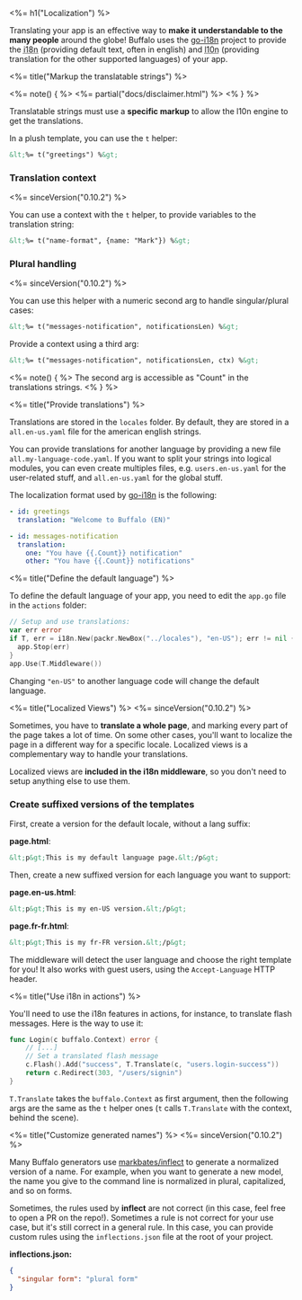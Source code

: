 <%= h1("Localization") %>

Translating your app is an effective way to **make it understandable to the many people** around the globe! Buffalo uses the [go-i18n](https://github.com/nicksnyder/go-i18n) project to provide the <abbr title="internationalization">i18n</abbr> (providing default text, often in english) and <abbr title="localization">l10n</abbr> (providing translation for the other supported languages) of your app.

<%= title("Markup the translatable strings") %>

<%= note() { %>
<%= partial("docs/disclaimer.html") %>
<% } %>

Translatable strings must use a **specific markup** to allow the l10n engine to get the translations.

In a plush template, you can use the `t` helper:

```html
&lt;%= t("greetings") %&gt;
```

### Translation context
<%= sinceVersion("0.10.2") %>

You can use a context with the `t` helper, to provide variables to the translation string:

```html
&lt;%= t("name-format", {name: "Mark"}) %&gt;
```

### Plural handling
<%= sinceVersion("0.10.2") %>

You can use this helper with a numeric second arg to handle singular/plural cases:

```html
&lt;%= t("messages-notification", notificationsLen) %&gt;
```

Provide a context using a third arg:

```html
&lt;%= t("messages-notification", notificationsLen, ctx) %&gt;
```

<%= note() { %>
The second arg is accessible as "Count" in the translations strings.
<% } %>

<%= title("Provide translations") %>

Translations are stored in the `locales` folder. By default, they are stored in a `all.en-us.yaml` file for the american english strings.

You can provide translations for another language by providing a new file `all.my-language-code.yaml`. If you want to split your strings into logical modules, you can even create multiples files, e.g. `users.en-us.yaml` for the user-related stuff, and `all.en-us.yaml` for the global stuff.

The localization format used by [go-i18n](github.com/nicksnyder/go-i18n) is the following:

```yaml
- id: greetings
  translation: "Welcome to Buffalo (EN)"

- id: messages-notification
  translation:
    one: "You have {{.Count}} notification"
    other: "You have {{.Count}} notifications"
```

<%= title("Define the default language") %>

To define the default language of your app, you need to edit the `app.go` file in the `actions` folder:

```go
// Setup and use translations:
var err error
if T, err = i18n.New(packr.NewBox("../locales"), "en-US"); err != nil {
  app.Stop(err)
}
app.Use(T.Middleware())
```

Changing `"en-US"` to another language code will change the default language.

<%= title("Localized Views") %>
<%= sinceVersion("0.10.2") %>

Sometimes, you have to **translate a whole page**, and marking every part of the page takes a lot of time. On some other cases, you'll want to localize the page in a different way for a specific locale. Localized views is a complementary way to handle your translations.

Localized views are **included in the i18n middleware**, so you don't need to setup anything else to use them.

### Create suffixed versions of the templates

First, create a version for the default locale, without a lang suffix:

**page.html**:
```html
&lt;p&gt;This is my default language page.&lt;/p&gt;
```

Then, create a new suffixed version for each language you want to support:

**page.en-us.html**:
```html
&lt;p&gt;This is my en-US version.&lt;/p&gt;
```

**page.fr-fr.html**:
```html
&lt;p&gt;This is my fr-FR version.&lt;/p&gt;
```

The middleware will detect the user language and choose the right template for you! It also works with guest users, using the `Accept-Language` HTTP header.

<%= title("Use i18n in actions") %>

You'll need to use the i18n features in actions, for instance, to translate flash messages. Here is the way to use it:

``` go
func Login(c buffalo.Context) error {
	// [...]
	// Set a translated flash message
	c.Flash().Add("success", T.Translate(c, "users.login-success"))
	return c.Redirect(303, "/users/signin")
}
```

`T.Translate` takes the `buffalo.Context` as first argument, then the following args are the same as the `t` helper ones (`t` calls `T.Translate` with the context, behind the scene).

<%= title("Customize generated names") %>
<%= sinceVersion("0.10.2") %>

Many Buffalo generators use [markbates/inflect](https://github.com/markbates/inflect) to generate a normalized version of a name. For example, when you want to generate a new model, the name you give to the command line is normalized in plural, capitalized, and so on forms.

Sometimes, the rules used by **inflect** are not correct (in this case, feel free to open a PR on the repo!). Sometimes a rule is not correct for your use case, but it's still correct in a general rule. In this case, you can provide custom rules using the `inflections.json` file at the root of your project.

**inflections.json:**
```json
{
  "singular form": "plural form"
}
```